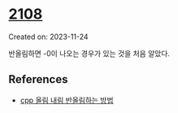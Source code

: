 # [2108](https://www.acmicpc.net/problem/2108)
Created on: 2023-11-24

반올림하면 -0이 나오는 경우가 있는 것을 처음 알았다.

## References

- [cpp 올림 내림 반올림하는 방법](https://blockdmask.tistory.com/112)
